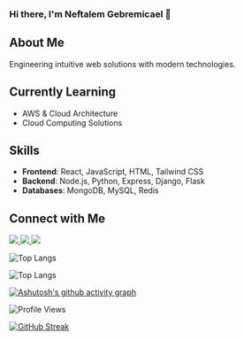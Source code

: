 ### Hi there, I'm Neftalem Gebremicael 👋
## About Me
Engineering intuitive web solutions with modern technologies.

## Currently Learning
- AWS & Cloud Architecture
- Cloud Computing Solutions

## Skills
- **Frontend**: React, JavaScript, HTML, Tailwind CSS
- **Backend**: Node.js, Python, Express, Django, Flask
- **Databases**: MongoDB, MySQL, Redis


## Connect with Me
<div>
  <a href="https://github.com/Yoboinef-2000">
    <img src="https://img.shields.io/badge/GitHub-100000?style=for-the-badge&logo=github&logoColor=white" />
  </a>
  <a href="https://linkedin.com/in/neftalem-gebremicael">
    <img src="https://img.shields.io/badge/LinkedIn-0077B5?style=for-the-badge&logo=linkedin&logoColor=white" />
  </a>
  <a href="mailto:nhagos2000@gmail.com">
    <img src="https://img.shields.io/badge/Mail-D14836?style=for-the-badge&logo=gmail&logoColor=white" />
  </a>
</div>

![Top Langs](https://github-readme-stats.vercel.app/api/top-langs/?username=Yoboinef-2000&layout=compact&theme=tokyonight)


![Top Langs](https://github-readme-stats.vercel.app/api/top-langs/?username=Yoboinef-2000&layout=donut&theme=tokyonight)


[![Ashutosh's github activity graph](https://github-readme-activity-graph.vercel.app/graph?username=Yoboinef-2000&theme=tokyo-night)](https://github.com/ashutosh00710/github-readme-activity-graph)

![Profile Views](https://komarev.com/ghpvc/?username=Yoboinef-2000&color=blue)

[![GitHub Streak](https://github-readme-streak-stats.herokuapp.com?user=Yoboinef-2000&theme=tokyonight)](https://git.io/streak-stats)




